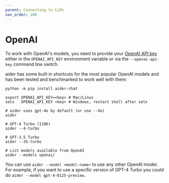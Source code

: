 ```yaml
---
parent: Connecting to LLMs
nav_order: 100
---
```


# OpenAI

To work with OpenAI's models, you need to provide your
[OpenAI API key](https://help.openai.com/en/articles/4936850-where-do-i-find-my-secret-api-key)
either in the `OPENAI_API_KEY` environment variable or
via the `--openai-api-key` command line switch.

aider has some built in shortcuts for the most popular OpenAI models and
has been tested and benchmarked to work well with them:

```
python -m pip install aider-chat

export OPENAI_API_KEY=<key> # Mac/Linux
setx   OPENAI_API_KEY <key> # Windows, restart shell after setx

# aider uses gpt-4o by default (or use --4o)
aider

# GPT-4 Turbo (1106)
aider --4-turbo

# GPT-3.5 Turbo
aider --35-turbo

# List models available from OpenAI
aider --models openai/
```

You can use `aider --model <model-name>` to use any other OpenAI model.
For example, if you want to use a specific version of GPT-4 Turbo
you could do `aider --model gpt-4-0125-preview`.
